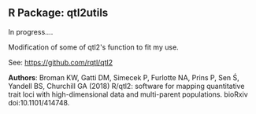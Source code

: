 ## R Package: qtl2utils

In progress....

Modification of some of qtl2's function to fit my use.


See: https://github.com/rqtl/qtl2

**Authors**: 
Broman KW, Gatti DM, Simecek P, Furlotte NA, Prins P, Sen Ś, Yandell BS, Churchill GA (2018) 
R/qtl2: software for mapping quantitative trait loci with high-dimensional data and multi-parent populations. 
bioRxiv doi:10.1101/414748.
